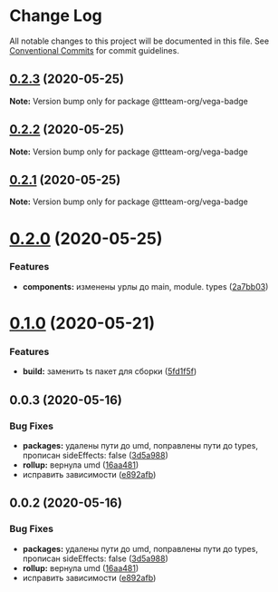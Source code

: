 # Change Log

All notable changes to this project will be documented in this file.
See [Conventional Commits](https://conventionalcommits.org) for commit guidelines.

## [0.2.3](https://github.com/ttteam-org/ttteam-vega-ui/compare/@ttteam-org/vega-badge@0.2.1...@ttteam-org/vega-badge@0.2.3) (2020-05-25)

**Note:** Version bump only for package @ttteam-org/vega-badge





## [0.2.2](https://github.com/ttteam-org/ttteam-vega-ui/compare/@ttteam-org/vega-badge@0.2.1...@ttteam-org/vega-badge@0.2.2) (2020-05-25)

**Note:** Version bump only for package @ttteam-org/vega-badge





## [0.2.1](https://github.com/ttteam-org/ttteam-vega-ui/compare/@ttteam-org/vega-badge@0.2.0...@ttteam-org/vega-badge@0.2.1) (2020-05-25)

**Note:** Version bump only for package @ttteam-org/vega-badge





# [0.2.0](https://github.com/ttteam-org/ttteam-vega-ui/compare/@ttteam-org/vega-badge@0.1.0...@ttteam-org/vega-badge@0.2.0) (2020-05-25)


### Features

* **components:** изменены урлы до main, module. types ([2a7bb03](https://github.com/ttteam-org/ttteam-vega-ui/commit/2a7bb0354a083e034a49ed7e3709283dec0b7381))





# [0.1.0](https://github.com/ttteam-org/ttteam-vega-ui/compare/@ttteam-org/vega-badge@0.0.2...@ttteam-org/vega-badge@0.1.0) (2020-05-21)


### Features

* **build:** заменить ts пакет для сборки ([5fd1f5f](https://github.com/ttteam-org/ttteam-vega-ui/commit/5fd1f5fcd66e4c7cd83b623b63c3fe49f1001d88))





## 0.0.3 (2020-05-16)

### Bug Fixes

- **packages:** удалены пути до umd, поправлены пути до types, прописан sideEffects: false ([3d5a988](https://github.com/gpn-prototypes/vega-ui/commit/3d5a98871aece5d6c79be112e2e60ecd0529694e))
- **rollup:** вернула umd ([16aa481](https://github.com/gpn-prototypes/vega-ui/commit/16aa48132ca6c3934b3b12aa079f8645a0efc89b))
- исправить зависимости ([e892afb](https://github.com/gpn-prototypes/vega-ui/commit/e892afb5368b7ed2c6bdd4c77e08917e033f75ed))

## 0.0.2 (2020-05-16)

### Bug Fixes

- **packages:** удалены пути до umd, поправлены пути до types, прописан sideEffects: false ([3d5a988](https://github.com/gpn-prototypes/vega-ui/commit/3d5a98871aece5d6c79be112e2e60ecd0529694e))
- **rollup:** вернула umd ([16aa481](https://github.com/gpn-prototypes/vega-ui/commit/16aa48132ca6c3934b3b12aa079f8645a0efc89b))
- исправить зависимости ([e892afb](https://github.com/gpn-prototypes/vega-ui/commit/e892afb5368b7ed2c6bdd4c77e08917e033f75ed))
